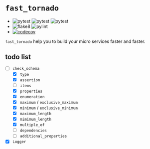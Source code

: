 # `fast_tornado`

- ![pytest](https://github.com/zqmillet/fast_tornado/workflows/pytest%20on%20ubuntu/badge.svg)
  ![pytest](https://github.com/zqmillet/fast_tornado/workflows/pytest%20on%20macos/badge.svg)
  ![pytest](https://github.com/zqmillet/fast_tornado/workflows/pytest%20on%20windows/badge.svg)
- ![flake8](https://github.com/zqmillet/fast_tornado/workflows/flake8/badge.svg)
  ![pylint](https://github.com/zqmillet/fast_tornado/workflows/pylint/badge.svg)
- [![codecov](https://codecov.io/gh/zqmillet/fast_tornado/branch/master/graph/badge.svg)](https://codecov.io/gh/zqmillet/fast_tornado)

`fast_tornado` help you to build your micro services faster and faster.

## todo list

- [ ] `check_schema`
    - [x] `type`
    - [x] `assertion`
    - [ ] `items`
    - [x] `properties`
    - [x] `enumeration`
    - [x] `maximum` / `exclusive_maximum`
    - [x] `minimum` / `exclusive_minimum`
    - [x] `maximum_length`
    - [x] `mimimum_length`
    - [x] `multiple_of`
    - [ ] `dependencies`
    - [ ] `additional_properties`
- [x] `Logger`
